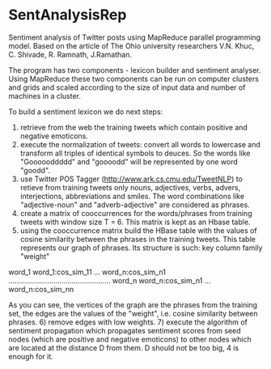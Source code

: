 SentAnalysisRep
===============

Sentiment analysis of Twitter posts using MapReduce parallel programming model.  Based on the article of The Ohio university
researchers V.N. Khuc, C. Shivade, R. Ramnath, J.Ramathan.

The program has two components - lexicon builder and sentiment analyser. Using MapReduce these two components can be run on 
computer clusters and grids and scaled according to the size of input data and number of machines in a cluster.

To build a sentiment lexicon we do next steps:
1) retrieve from the web the training tweets which contain positive and negative emoticons.
2) execute the normalization of tweets: convert all words to lowercase and transform all triples of identical symbols to deuces.
So the words like "Goooooddddd" and "goooodd" will be represented by one word "goodd".
3) use Twitter POS Tagger (http://www.ark.cs.cmu.edu/TweetNLP) to retieve from training tweets only nouns, adjectives, verbs,
advers, interjections, abbreviations and smiles. The word combinations like "adjective-noun" and "adverb-adjective" are considered as phrases.
4) create a matrix of cooccurrences for the words/phrases from training tweets with window size T = 6. This matrix is kept as 
an Hbase table.
5) using the cooccurrence matrix build the HBase table with the values of cosine similarity between the phrases in the training tweets. 
This table represents our graph of phrases. Its structure is such:
  key             column family "weight"
  
  word_1        word_1:cos_sim_11 ... word_n:cos_sim_n1
  ..................................................
  word_n        word_n:cos_sim_n1 ... word_n:cos_sim_nn
  
As you can see, the vertices of the graph are the phrases from the training set, the edges are the values of the "weight",
i.e. cosine similarity between phrases.
6) remove edges with low weights.
7) execute the algorithm of sentiment propagation which propagates sentiment scores from seed nodes (which are positive and 
negative emoticons) to other nodes which are located at the distance D from them. D should not be too big, 4 is enough for it.
